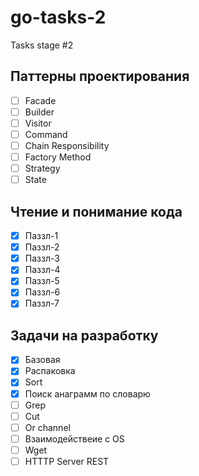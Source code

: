 # go-tasks-2

Tasks stage #2

## Паттерны проектирования

- [ ] Facade
- [ ] Builder
- [ ] Visitor
- [ ] Command
- [ ] Chain Responsibility
- [ ] Factory Method
- [ ] Strategy
- [ ] State

## Чтение и понимание кода

- [x] Паззл-1  
- [x] Паззл-2
- [x] Паззл-3
- [x] Паззл-4
- [x] Паззл-5
- [x] Паззл-6
- [x] Паззл-7

## Задачи на разработку

- [x] Базовая
- [x] Распаковка
- [x] Sort
- [x] Поиск анаграмм по словарю
- [ ] Grep
- [ ] Cut
- [ ] Or channel
- [ ] Взаимодействеие с OS
- [ ] Wget
- [ ] HTTTP Server REST
